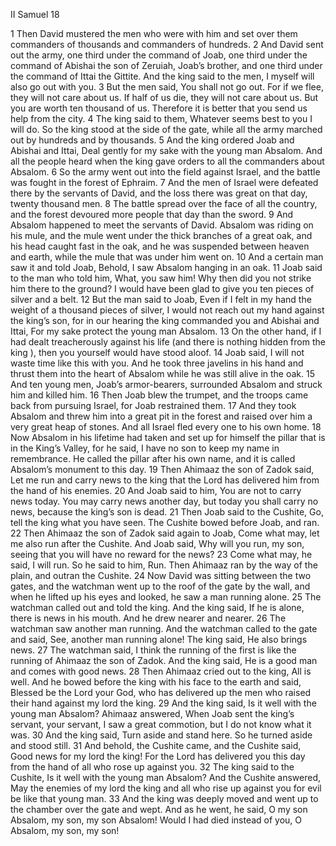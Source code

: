 II Samuel 18

1	Then David mustered the men who were with him and set over them commanders of thousands and commanders of hundreds.
2	And David sent out the army, one third under the command of Joab, one third under the command of Abishai the son of Zeruiah, Joab’s brother, and one third under the command of Ittai the Gittite. And the king said to the men, I myself will also go out with you.
3	But the men said, You shall not go out. For if we flee, they will not care about us. If half of us die, they will not care about us. But you are worth ten thousand of us. Therefore it is better that you send us help from the city.
4	The king said to them, Whatever seems best to you I will do. So the king stood at the side of the gate, while all the army marched out by hundreds and by thousands.
5	And the king ordered Joab and Abishai and Ittai, Deal gently for my sake with the young man Absalom. And all the people heard when the king gave orders to all the commanders about Absalom.
6	So the army went out into the field against Israel, and the battle was fought in the forest of Ephraim.
7	And the men of Israel were defeated there by the servants of David, and the loss there was great on that day, twenty thousand men.
8	The battle spread over the face of all the country, and the forest devoured more people that day than the sword.
9	And Absalom happened to meet the servants of David. Absalom was riding on his mule, and the mule went under the thick branches of a great oak, and his head caught fast in the oak, and he was suspended between heaven and earth, while the mule that was under him went on.
10	And a certain man saw it and told Joab, Behold, I saw Absalom hanging in an oak.
11	Joab said to the man who told him, What, you saw him! Why then did you not strike him there to the ground? I would have been glad to give you ten pieces of silver and a belt.
12	But the man said to Joab, Even if I felt in my hand the weight of a thousand pieces of silver, I would not reach out my hand against the king’s son, for in our hearing the king commanded you and Abishai and Ittai, For my sake protect the young man Absalom.
13	On the other hand, if I had dealt treacherously against his life (and there is nothing hidden from the king ), then you yourself would have stood aloof.
14	Joab said, I will not waste time like this with you. And he took three javelins in his hand and thrust them into the heart of Absalom while he was still alive in the oak.
15	And ten young men, Joab’s armor-bearers, surrounded Absalom and struck him and killed him.
16	Then Joab blew the trumpet, and the troops came back from pursuing Israel, for Joab restrained them.
17	And they took Absalom and threw him into a great pit in the forest and raised over him a very great heap of stones. And all Israel fled every one to his own home.
18	Now Absalom in his lifetime had taken and set up for himself the pillar that is in the King’s Valley, for he said, I have no son to keep my name in remembrance. He called the pillar after his own name, and it is called Absalom’s monument to this day.
19	Then Ahimaaz the son of Zadok said, Let me run and carry news to the king that the Lord has delivered him from the hand of his enemies.
20	And Joab said to him, You are not to carry news today. You may carry news another day, but today you shall carry no news, because the king’s son is dead.
21	Then Joab said to the Cushite, Go, tell the king what you have seen. The Cushite bowed before Joab, and ran.
22	Then Ahimaaz the son of Zadok said again to Joab, Come what may, let me also run after the Cushite. And Joab said, Why will you run, my son, seeing that you will have no reward for the news?
23	Come what may, he said, I will run. So he said to him, Run. Then Ahimaaz ran by the way of the plain, and outran the Cushite.
24	Now David was sitting between the two gates, and the watchman went up to the roof of the gate by the wall, and when he lifted up his eyes and looked, he saw a man running alone.
25	The watchman called out and told the king. And the king said, If he is alone, there is news in his mouth. And he drew nearer and nearer.
26	The watchman saw another man running. And the watchman called to the gate and said, See, another man running alone! The king said, He also brings news.
27	The watchman said, I think the running of the first is like the running of Ahimaaz the son of Zadok. And the king said, He is a good man and comes with good news.
28	Then Ahimaaz cried out to the king, All is well. And he bowed before the king with his face to the earth and said, Blessed be the Lord your God, who has delivered up the men who raised their hand against my lord the king.
29	And the king said, Is it well with the young man Absalom? Ahimaaz answered, When Joab sent the king’s servant, your servant, I saw a great commotion, but I do not know what it was.
30	And the king said, Turn aside and stand here. So he turned aside and stood still.
31	And behold, the Cushite came, and the Cushite said, Good news for my lord the king! For the Lord has delivered you this day from the hand of all who rose up against you.
32	The king said to the Cushite, Is it well with the young man Absalom? And the Cushite answered, May the enemies of my lord the king and all who rise up against you for evil be like that young man.
33	And the king was deeply moved and went up to the chamber over the gate and wept. And as he went, he said, O my son Absalom, my son, my son Absalom! Would I had died instead of you, O Absalom, my son, my son!

